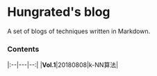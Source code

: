 # Hungrated's blog
A set of blogs of techniques written in Markdown.

### Contents

|:--|---|--:|
|**Vol.1**|20180808|k-NN算法|
